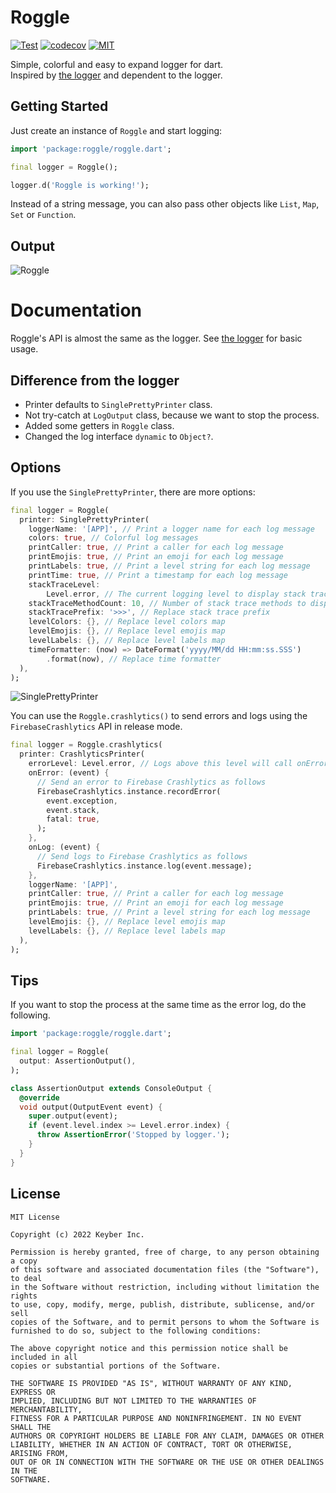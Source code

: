 # Roggle

<a href="https://github.com/susatthi/roggle/actions/workflows/test.yaml"><img src="https://github.com/susatthi/roggle/actions/workflows/test.yaml/badge.svg" alt="Test"></a>
<a href="https://codecov.io/gh/susatthi/roggle"><img src="https://codecov.io/gh/susatthi/roggle/branch/main/graph/badge.svg?token=32O6RLP872" alt="codecov"></a>
<a href="https://opensource.org/licenses/MIT"><img src="https://img.shields.io/badge/License-MIT-purple" alt="MIT"></a>

Simple, colorful and easy to expand logger for dart.<br>
Inspired by [the logger](https://pub.dev/packages/logger) and dependent to the logger.

## Getting Started

Just create an instance of `Roggle` and start logging:

```dart
import 'package:roggle/roggle.dart';

final logger = Roggle();

logger.d('Roggle is working!');
```

Instead of a string message, you can also pass other objects like `List`, `Map`, `Set` or `Function`.

## Output

![Roggle](https://user-images.githubusercontent.com/13707135/166134905-402bb9d1-5154-42d0-b23b-4b6c658d2452.png)

# Documentation

Roggle's API is almost the same as the logger. See [the logger](https://pub.dev/packages/logger) for basic usage.

## Difference from the logger

- Printer defaults to `SinglePrettyPrinter` class.
- Not try-catch at `LogOutput` class, because we want to stop the process.
- Added some getters in `Roggle` class.
- Changed the log interface `dynamic` to `Object?`.

## Options

If you use the `SinglePrettyPrinter`, there are more options:

```dart
final logger = Roggle(
  printer: SinglePrettyPrinter(
    loggerName: '[APP]', // Print a logger name for each log message
    colors: true, // Colorful log messages
    printCaller: true, // Print a caller for each log message
    printEmojis: true, // Print an emoji for each log message
    printLabels: true, // Print a level string for each log message
    printTime: true, // Print a timestamp for each log message
    stackTraceLevel:
        Level.error, // The current logging level to display stack trace
    stackTraceMethodCount: 10, // Number of stack trace methods to display
    stackTracePrefix: '>>>', // Replace stack trace prefix
    levelColors: {}, // Replace level colors map
    levelEmojis: {}, // Replace level emojis map
    levelLabels: {}, // Replace level labels map
    timeFormatter: (now) => DateFormat('yyyy/MM/dd HH:mm:ss.SSS')
        .format(now), // Replace time formatter
  ),
);
```

![SinglePrettyPrinter](https://user-images.githubusercontent.com/13707135/166135290-106a8f26-6ea3-4ecc-90ce-9f33712d3641.png)

You can use the `Roggle.crashlytics()` to send errors and logs using the `FirebaseCrashlytics` API in release mode.

```dart
final logger = Roggle.crashlytics(
  printer: CrashlyticsPrinter(
    errorLevel: Level.error, // Logs above this level will call onError
    onError: (event) {
      // Send an error to Firebase Crashlytics as follows
      FirebaseCrashlytics.instance.recordError(
        event.exception,
        event.stack,
        fatal: true,
      );
    },
    onLog: (event) {
      // Send logs to Firebase Crashlytics as follows
      FirebaseCrashlytics.instance.log(event.message);
    },
    loggerName: '[APP]',
    printCaller: true, // Print a caller for each log message
    printEmojis: true, // Print an emoji for each log message
    printLabels: true, // Print a level string for each log message
    levelEmojis: {}, // Replace level emojis map
    levelLabels: {}, // Replace level labels map
  ),
);
```

## Tips

If you want to stop the process at the same time as the error log, do the following.

```dart
import 'package:roggle/roggle.dart';

final logger = Roggle(
  output: AssertionOutput(),
);

class AssertionOutput extends ConsoleOutput {
  @override
  void output(OutputEvent event) {
    super.output(event);
    if (event.level.index >= Level.error.index) {
      throw AssertionError('Stopped by logger.');
    }
  }
}
```

## License

```
MIT License

Copyright (c) 2022 Keyber Inc.

Permission is hereby granted, free of charge, to any person obtaining a copy
of this software and associated documentation files (the "Software"), to deal
in the Software without restriction, including without limitation the rights
to use, copy, modify, merge, publish, distribute, sublicense, and/or sell
copies of the Software, and to permit persons to whom the Software is
furnished to do so, subject to the following conditions:

The above copyright notice and this permission notice shall be included in all
copies or substantial portions of the Software.

THE SOFTWARE IS PROVIDED "AS IS", WITHOUT WARRANTY OF ANY KIND, EXPRESS OR
IMPLIED, INCLUDING BUT NOT LIMITED TO THE WARRANTIES OF MERCHANTABILITY,
FITNESS FOR A PARTICULAR PURPOSE AND NONINFRINGEMENT. IN NO EVENT SHALL THE
AUTHORS OR COPYRIGHT HOLDERS BE LIABLE FOR ANY CLAIM, DAMAGES OR OTHER
LIABILITY, WHETHER IN AN ACTION OF CONTRACT, TORT OR OTHERWISE, ARISING FROM,
OUT OF OR IN CONNECTION WITH THE SOFTWARE OR THE USE OR OTHER DEALINGS IN THE
SOFTWARE.
```
